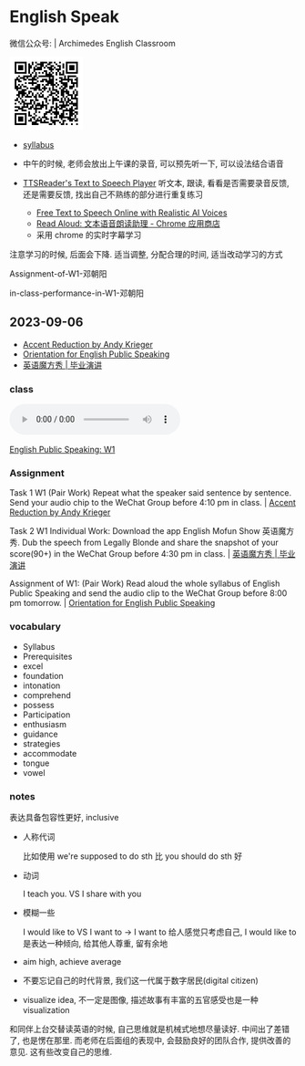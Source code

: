 # English Speak

微信公众号: | Archimedes English Classroom

![](assets/qrcode.bmp)

- <a class="Pages" target="_blank" href="assets/syllabus.pdf">syllabus</a>

- 中午的时候, 老师会放出上午课的录音, 可以预先听一下, 可以设法结合语音
- [TTSReader's Text to Speech Player](https://ttsreader.com/player/) 听文本, 跟读, 看看是否需要录音反馈, 还是需要反馈, 找出自己不熟练的部分进行重复练习
  - [Free Text to Speech Online with Realistic AI Voices](https://www.naturalreaders.com/online/)
  - [Read Aloud: 文本语音朗读助理 - Chrome 应用商店](https://chrome.google.com/webstore/detail/read-aloud-a-text-to-spee/hdhinadidafjejdhmfkjgnolgimiaplp)
  - 采用 chrome 的实时字幕学习

注意学习的时候, 后面会下降. 适当调整, 分配合理的时间, 适当改动学习的方式

Assignment-of-W1-邓朝阳

in-class-performance-in-W1-邓朝阳

## 2023-09-06

- [Accent Reduction by Andy Krieger](https://mp.weixin.qq.com/s/-Q9BgD3rKus-OYhcJ_29kA)
- [Orientation for English Public Speaking](https://mp.weixin.qq.com/s/TvBgV0NuXoZ69xku4Tgejg)
- [英语魔方秀 | 毕业演讲](https://www.mofunenglish.com/app/share_section?section_id=89105&v=ios_11.0.14)

### class

<audio controls>
  <source class="Pages"
    src="assets/class-audio/Week-1-of-EPS-Part-I.m4a"
    type="audio/mp3">
  </source>
</audio>

[English Public Speaking: W1](https://mp.weixin.qq.com/s/vzJ4AJd70D9vIrHr6MB2kw)

### Assignment

Task 1 W1 (Pair Work) Repeat what the speaker said sentence by sentence. Send your audio chip to the WeChat Group before 4:10 pm in class. | [Accent Reduction by Andy Krieger](https://mp.weixin.qq.com/s/-Q9BgD3rKus-OYhcJ_29kA)

Task 2 W1 Individual Work: Download the app English Mofun Show 英语魔方秀. Dub the speech from Legally Blonde and share the snapshot of your score(90+) in the WeChat Group before 4:30 pm in class. | [英语魔方秀 | 毕业演讲](https://www.mofunenglish.com/app/share_section?section_id=89105&v=ios_11.0.14)

Assignment of W1: (Pair Work) Read aloud the whole syllabus of English Public Speaking and send the audio clip to the WeChat Group before 8:00 pm tomorrow. | [Orientation for English Public Speaking](https://mp.weixin.qq.com/s/TvBgV0NuXoZ69xku4Tgejg)

### vocabulary

- Syllabus
- Prerequisites
- excel
- foundation
- intonation
- comprehend
- possess
- Participation
- enthusiasm
- guidance
- strategies
- accommodate
- tongue
- vowel

### notes

表达具备包容性更好, inclusive

- 人称代词

  比如使用 we're supposed to do sth 比 you should do sth 好

- 动词

  I teach you. VS I share with you

- 模糊一些

  I would like to VS I want to -> I want to 给人感觉只考虑自己, I would like to 是表达一种倾向, 给其他人尊重, 留有余地

- aim high, achieve average

- 不要忘记自己的时代背景, 我们这一代属于数字居民(digital citizen)

- visualize idea, 不一定是图像, 描述故事有丰富的五官感受也是一种 visualization

和同伴上台交替读英语的时候, 自己思维就是机械式地想尽量读好. 中间出了差错了, 也是愣在那里. 而老师在后面组的表现中, 会鼓励良好的团队合作, 提供改善的意见. 这有些改变自己的思维.
